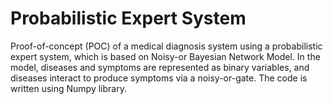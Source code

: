 # Probabilistic Expert System
Proof-of-concept (POC) of a medical diagnosis system using a probabilistic expert system, which is based on Noisy-or Bayesian Network Model. In the model, diseases and symptoms are represented as binary variables, and diseases interact to produce symptoms via a noisy-or-gate. The code is written using Numpy library.  
